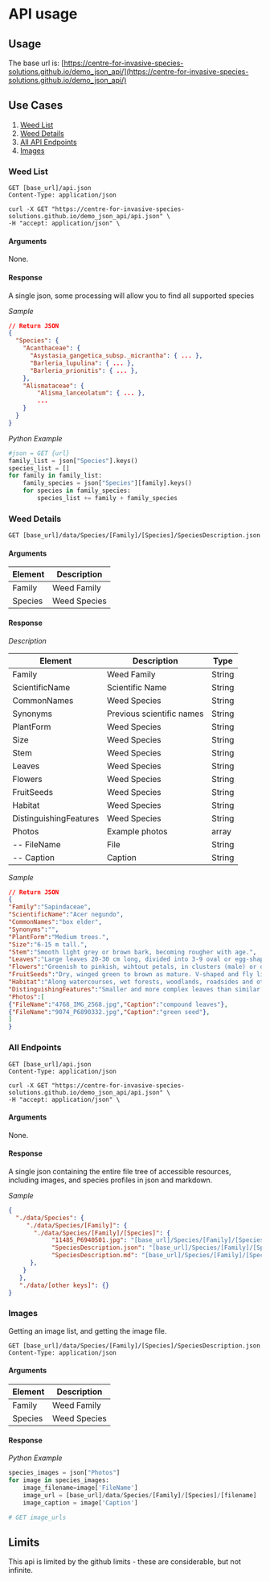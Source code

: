 
<!-- ---
permalink: api_readme

--- -->

# API usage 

## Usage 
The base url is: [https://centre-for-invasive-species-solutions.github.io/demo_json_api/](https://centre-for-invasive-species-solutions.github.io/demo_json_api/)

<!-- base_url: https://centre-for-invasive-species-solutions.github.io/demo_json_api/ -->

## Use Cases 
1. [Weed List](#weed-list)
2. [Weed Details](#weed-details)
3. [All API Endpoints](#all-endpoints)
4. [Images](#images)


### Weed List 

``` http 
GET [base_url]/api.json 
Content-Type: application/json
``` 

```curl 
curl -X GET "https://centre-for-invasive-species-solutions.github.io/demo_json_api/api.json" \
-H "accept: application/json" \
```
#### Arguments 
None. 
#### Response
A single json, some processing will allow you to find all supported species


*Sample* 

``` json 
// Return JSON 
{
  "Species": {
    "Acanthaceae": {
      "Asystasia_gangetica_subsp._micrantha": { ... },
      "Barleria_lupulina": { ... },
      "Barleria_prionitis": { ... },
    },
    "Alismataceae": {      
        "Alisma_lanceolatum": { ... },
        ...
    }
  }
}
```

*Python Example* 

``` python 
#json = GET {url}
family_list = json["Species"].keys()
species_list = []
for family in family_list:
    family_species = json["Species"][family].keys()
    for species in family_species:
        species_list += family + family_species
``` 


### Weed Details 

```http
GET [base_url]/data/Species/[Family]/[Species]/SpeciesDescription.json 
``` 

#### Arguments

| Element     | Description   |
|-------------|-------------- |
| Family      |  Weed Family  |
| Species     | Weed Species  |


#### Response

*Description* 

| Element            | Description   |  Type  | 
|-------------       |-------------- | ------ | 
| Family             |  Weed Family  | String |
| ScientificName     | Scientific Name | String |
| CommonNames        | Weed Species  | String |
| Synonyms           | Previous scientific names   | String |
| PlantForm         | Weed Species  | String |
| Size              | Weed Species  | String |
| Stem              | Weed Species  | String |
| Leaves            | Weed Species  | String |
| Flowers           | Weed Species  | String |
| FruitSeeds        | Weed Species  | String |
| Habitat           | Weed Species  | String |
| DistinguishingFeatures     | Weed Species  | String |
| Photos            | Example photos | array   |
| -- FileName       | File  | String |
| -- Caption        | Caption   | String |


*Sample* 

``` json 
// Return JSON 
{
"Family":"Sapindaceae",
"ScientificName":"Acer negundo",
"CommonNames":"box elder",
"Synonyms":"",
"PlantForm":"Medium trees.",
"Size":"6-15 m tall.",
"Stem":"Smooth light grey or brown bark, becoming rougher with age.",
"Leaves":"Large leaves 20-30 cm long, divided into 3-9 oval or egg-shaped leaflets.",
"Flowers":"Greenish to pinkish, wihtout petals, in clusters (male) or drooping on stalk (female).",
"FruitSeeds":"Dry, winged green to brown as mature. V-shaped and fly like propellors.",
"Habitat":"Along watercourses, wet forests, woodlands, roadsides and other disturbed areas.",
"DistinguishingFeatures":"Smaller and more complex leaves than similar Sycamore maple. Propellor like fruits differ from ashes.",
"Photos":[
{"FileName":"4768_IMG_2568.jpg","Caption":"compound leaves"},
{"FileName":"9074_P6890332.jpg","Caption":"green seed"},
]
} 
```

### All Endpoints 

``` http 
GET [base_url]/api.json 
Content-Type: application/json
``` 

```curl 
curl -X GET "https://centre-for-invasive-species-solutions.github.io/demo_json_api/api.json" \
-H "accept: application/json" \
```

#### Arguments 

None. 

#### Response

A single json containing the entire file tree of accessible resources, including images, and species profiles in json and markdown. 

*Sample*

``` json 
{
  "./data/Species": {
     "./data/Species/[Family]": {
       "./data/Species/[Family]/[Species]": {
            "11485_P6940501.jpg": "[base_url]/Species/[Family]/[Species]/11485_P6940501.jpg",
            "SpeciesDescription.json": "[base_url]/Species/[Family]/[Species]/SpeciesDescription.json",
            "SpeciesDescription.md": "[base_url]/Species/[Family]/[Species]/SpeciesDescription.md",
      },
    }
   },
   "./data/[other keys]": {}
}
```

### Images 
Getting an image list, and getting the image file. 

``` http 
GET [base_url]/data/Species/[Family]/[Species]/SpeciesDescription.json
Content-Type: application/json
``` 

#### Arguments 

| Element     | Description  |
|-------------|--------------|
| Family      |  Weed Family  |
| Species     | Weed Species  |

#### Response

*Python Example* 

``` python 
species_images = json["Photos"]
for image in species_images:
    image_filename=image['FileName']
    image_url = [base_url]/data/Species/[Family]/[Species]/[filename]
    image_caption = image['Caption']

# GET image_urls 
``` 

## Limits 

This api is limited by the github limits - these are considerable, but not infinite. 
